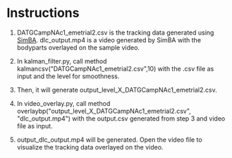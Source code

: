 # Instructions

1. DATGCampNAc1_emetrial2.csv is the tracking data generated using [SimBA](https://github.com/sgoldenlab/simba). dlc_output.mp4 is a video generated by SimBA with the bodyparts overlayed on the sample video.

2. In kalman_filter.py, call method kalmancsv("DATGCampNAc1_emetrial2.csv",10) with the .csv file as input and the level for smoothness.

3. Then, it will generate output_level_X_DATGCampNAc1_emetrial2.csv.

4. In video_overlay.py, call method overlaybp("output_level_X_DATGCampNAc1_emetrial2.csv", "dlc_output.mp4") with the output.csv generated from step 3 and video file as input.

5. output_dlc_output.mp4 will be generated. Open the video file to visualize the tracking data overlayed on the video.
